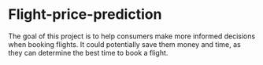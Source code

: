 # Flight-price-prediction
The goal of this project is to help consumers make more informed decisions when booking flights. It could potentially save them money and time, as they can determine the best time to book a flight.
